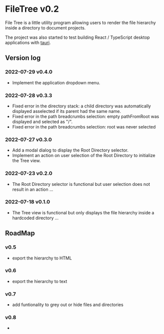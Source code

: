 # FileTree v0.2

File Tree is a little utility program allowing users to render the file hierarchy inside a directory to document projects.

The project was also started to test building React / TypeScript desktop applications with [tauri](https://tauri.app/).

## Version log

### 2022-07-29 v0.4.0
- Implement the application dropdown menu.
### 2022-07-28 v0.3.3
- Fixed error in the directory stack: a child directory was automatically displayed asselected if its parent had the same name.
- Fixed error in the path breadcrumbs selection: empty pathFromRoot was displayed and selected as "/".
- Fixed error in the path breadcrumbs selection: root was never selected
### 2022-07-27 v0.3.0
- Add a modal dialog to display the Root Directory selector.
- Implement an action on user selection of the Root Directory to initialize the Tree view.
### 2022-07-23 v0.2.0
- The Root Directory selector is functional but user selection does not result in an action ...
### 2022-07-18 v0.1.0
- The Tree view is functional but only displays the file hierarchy inside a hardcoded directory ...

## RoadMap

### v0.5
- export the hierarchy to HTML
### v0.6
- export the hierarchy to text
### v0.7
- add funtionality to grey out or hide files and directories
### v0.8
- 
